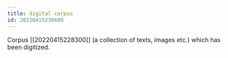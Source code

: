 ```yaml
---
title: digital corpus
id: 20220415230600
---
```


Corpus [[20220415228300]] (a collection of texts, images etc.) which has been digitized. 
